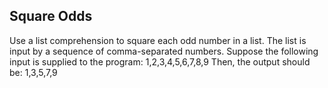 ## Square Odds

Use a list comprehension to square each odd number in a list. The list is input by a sequence of comma-separated
numbers. Suppose the following input is supplied to the program:
1,2,3,4,5,6,7,8,9 Then, the output should be:
1,3,5,7,9
